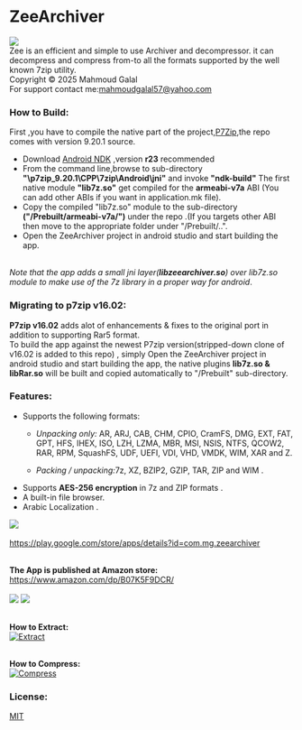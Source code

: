 # ZeeArchiver
![](https://github.com/mahmoudgalal/ZeeArchiver/raw/master/app/src/main/res/drawable-hdpi/zeearchiver.png)      
Zee is an efficient and simple to use Archiver and decompressor. it can decompress and compress from-to all the formats supported by the well known 7zip utility. <br/>Copyright © 2025 Mahmoud Galal <br/>For support contact me:mahmoudgalal57@yahoo.com
<br/>
### How to Build:<br/>
First ,you have to compile the native part of the project,[P7Zip](http://p7zip.sourceforge.net/),the repo comes with version 9.20.1 source.
  - Download [Android NDK](https://developer.android.com/ndk/)  ,version <b>r23</b> recommended 
  - From the command line,browse to sub-directory <b>"\p7zip_9.20.1\CPP\7zip\Android\jni"</b> and invoke <b>"ndk-build"</b>
  The first native module <b>"lib7z.so"</b> get compiled for the <b>armeabi-v7a</b> ABI (You can add other ABIs if you want in application.mk file).
  - Copy the compiled "lib7z.so" module to the sub-directory <b>("/Prebuilt/armeabi-v7a/")</b> under the repo .(If you targets other ABI then move to the
  appropriate folder under "/Prebuilt/..".
  - Open the ZeeArchiver project in android studio and start building the app.
<br/>
<i>Note that the app adds a small jni layer(<b>libzeearchiver.so</b>) over lib7z.so module to make use of the 7z library in a proper way for android</i>.
<br/> 

### Migrating to p7zip v16.02:<br/>
<b>P7zip v16.02</b> adds alot of enhancements & fixes to the original port in addition to supporting Rar5 format.<br/> 
To build the app against the newest P7zip version(stripped-down clone of v16.02 is added to this repo) ,
simply Open the ZeeArchiver project in android studio and start building the app, the native plugins <b>lib7z.so & libRar.so</b> 
will be built and copied automatically to "/Prebuilt" sub-directory.

### Features:

- Supports the following formats:
  - <i>Unpacking only:</i> AR, ARJ, CAB, CHM, CPIO, CramFS, DMG, EXT, FAT, GPT, HFS, IHEX, ISO, LZH, LZMA, MBR, MSI, NSIS, NTFS, QCOW2,     RAR, RPM, SquashFS, UDF, UEFI, VDI, VHD, VMDK, WIM, XAR and Z.
  
  - <i>Packing / unpacking:</i>7z, XZ, BZIP2, GZIP, TAR, ZIP and WIM .
- Supports <b>AES-256 encryption</b> in 7z and ZIP formats .
- A built-in file browser.
- Arabic Localization .

 ![](https://play.google.com/intl/en_us/badges/images/generic/en_badge_web_generic.png)
<br/>   
https://play.google.com/store/apps/details?id=com.mg.zeearchiver

<br/><b>The App is published at Amazon store:</b><br/>
https://www.amazon.com/dp/B07K5F9DCR/
<br/>  
![](https://github.com/mahmoudgalal/ZeeArchiver/raw/master/device-2018-11-03-145756.png)
![](https://github.com/mahmoudgalal/ZeeArchiver/raw/master/device-2018-11-03-150040.png)


<br/><b>How to Extract:</b><br/>
[![Extract](https://img.youtube.com/vi/J96WcGQQ3uI/hqdefault.jpg)](https://www.youtube.com/watch?v=J96WcGQQ3uI)

<br/><b>How to Compress:</b><br/>
[![Compress](https://img.youtube.com/vi/kWQPEnSiC9k/hqdefault.jpg)](https://www.youtube.com/watch?v=kWQPEnSiC9k)


### License:
[MIT](https://raw.githubusercontent.com/mahmoudgalal/ZeeArchiver/master/LICENSE)
